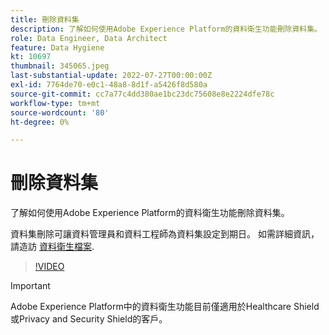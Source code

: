 ```yaml
---
title: 刪除資料集
description: 了解如何使用Adobe Experience Platform的資料衛生功能刪除資料集。
role: Data Engineer, Data Architect
feature: Data Hygiene
kt: 10697
thumbnail: 345065.jpeg
last-substantial-update: 2022-07-27T00:00:00Z
exl-id: 7764de70-e0c1-48a8-8d1f-a5426f8d580a
source-git-commit: cc7a77c4dd380ae1bc23dc75608e8e2224dfe78c
workflow-type: tm+mt
source-wordcount: '80'
ht-degree: 0%

---
```


# 刪除資料集

了解如何使用Adobe Experience Platform的資料衛生功能刪除資料集。

資料集刪除可讓資料管理員和資料工程師為資料集設定到期日。 如需詳細資訊，請造訪 [資料衛生檔案](https://experienceleague.adobe.com/docs/experience-platform/hygiene/home.html).

>[!VIDEO](https://video.tv.adobe.com/v/345065?quality=12&learn=on)

>[!IMPORTANT]
>
> Adobe Experience Platform中的資料衛生功能目前僅適用於Healthcare Shield或Privacy and Security Shield的客戶。
